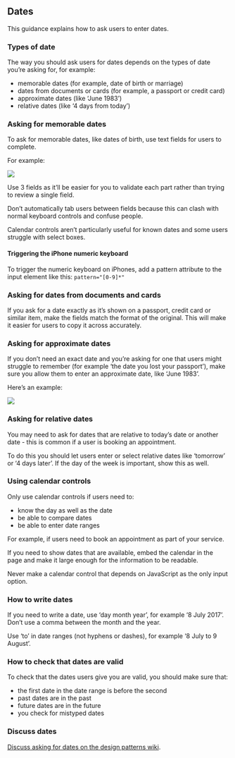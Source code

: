 ## Dates

This guidance explains how to ask users to enter dates.

### Types of date

The way you should ask users for dates depends on the types of date you’re asking for, for example:

- memorable dates (for example, date of birth or marriage)
- dates from documents or cards (for example, a passport or credit card)
- approximate dates (like ‘June 1983’)
- relative dates (like ‘4 days from today’)


### Asking for memorable dates

To ask for memorable dates, like dates of birth, use text fields for users to complete.

For example:

![](/documentation/design-patterns/dates/Dates_1.png)

Use 3 fields as it’ll be easier for you to validate each part rather than trying to review a single field.

Don’t automatically tab users between fields because this can clash with normal keyboard controls and confuse people.

Calendar controls aren’t particularly useful for known dates and some users struggle with select boxes.


#### Triggering the iPhone numeric keyboard

To trigger the numeric keyboard on iPhones, add a pattern attribute to the input element like this: ````pattern="[0-9]*"````


### Asking for dates from documents and cards

If you ask for a date exactly as it’s shown on a passport, credit card or similar item, make the fields match the format of the original. This will make it easier for users to copy it across accurately.


### Asking for approximate dates

If you don’t need an exact date and you’re asking for one that users might struggle to remember (for example ‘the date you lost your passport’), make sure you allow them to enter an approximate date, like ‘June 1983’.

Here’s an example:

![](/documentation/design-patterns/dates/Dates_2.png)


### Asking for relative dates

You may need to ask for dates that are relative to today’s date or another date - this is common if a user is booking an appointment.

To do this you should let users enter or select relative dates like ‘tomorrow’ or ‘4 days later’. If the day of the week is important, show this as well.


### Using calendar controls

Only use calendar controls if users need to:

- know the day as well as the date
- be able to compare dates
- be able to enter date ranges

For example, if users need to book an appointment as part of your service.

If you need to show dates that are available, embed the calendar in the page and make it large enough for the information to be readable.

Never make a calendar control that depends on JavaScript as the only input option.


### How to write dates

If you need to write a date, use ‘day month year’, for example ‘8 July 2017’. Don’t use a comma between the month and the year.

Use ‘to’ in date ranges (not hyphens or dashes), for example ‘8 July to 9 August’.


### How to check that dates are valid

To check that the dates users give you are valid, you should make sure that:

- the first date in the date range is before the second
- past dates are in the past
- future dates are in the future
- you check for mistyped dates


### Discuss dates

[Discuss asking for dates on the design patterns wiki](https://designpatterns.hackpad.com/General-dates-vpx6XlVjIbE).

